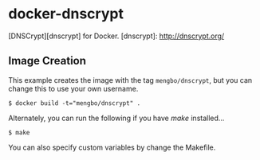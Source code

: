 docker-dnscrypt
=================

[DNSCrypt][dnscrypt] for Docker.
[dnscrypt]: http://dnscrypt.org/

## Image Creation

This example creates the image with the tag `mengbo/dnscrypt`, but you can
change this to use your own username.

```
$ docker build -t="mengbo/dnscrypt" .
```

Alternately, you can run the following if you have *make* installed...

```
$ make
```

You can also specify custom variables by change the Makefile.
